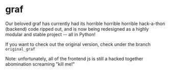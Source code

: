 graf
====
Our beloved graf has currently had its horrible horrible horrible hack-a-thon (backend) code ripped out, and is now being redesigned as a highly modular and stable project -- all in Python!

If you want to check out the original version, check under the branch `original_graf`

Note: unfortunately, all of the frontend js is still a hacked together abomination screaming "kill me!"
